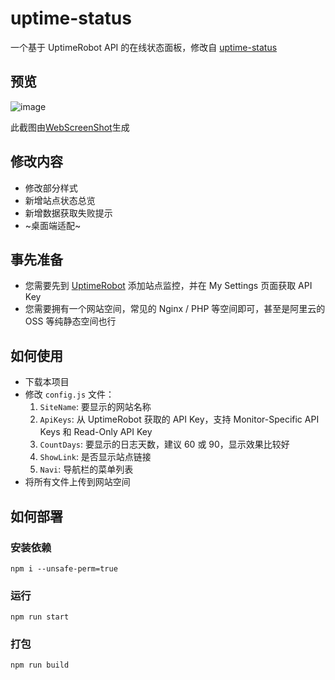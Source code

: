 # uptime-status

一个基于 UptimeRobot API 的在线状态面板，修改自 [uptime-status](https://github.com/yb/uptime-status)  
## 预览
![image](https://user-images.githubusercontent.com/89796393/213205040-ef88a5a8-712c-411b-b321-4a02fbd9d164.png)

此截图由[WebScreenShot](https://github.com/bestruirui/WebScreenShot)生成


## 修改内容

- 修改部分样式
- 新增站点状态总览
- 新增数据获取失败提示
- ~桌面端适配~

## 事先准备

- 您需要先到 [UptimeRobot](https://uptimerobot.com/ "UptimeRobot") 添加站点监控，并在 My Settings 页面获取 API Key
- 您需要拥有一个网站空间，常见的 Nginx / PHP 等空间即可，甚至是阿里云的 OSS 等纯静态空间也行

## 如何使用

- 下载本项目
- 修改 `config.js` 文件：
   1. `SiteName`: 要显示的网站名称
   2. `ApiKeys`: 从 UptimeRobot 获取的 API Key，支持 Monitor-Specific API Keys 和 Read-Only API Key
   3. `CountDays`: 要显示的日志天数，建议 60 或 90，显示效果比较好
   4. `ShowLink`: 是否显示站点链接
   5. `Navi`: 导航栏的菜单列表
- 将所有文件上传到网站空间

## 如何部署

### 安装依赖

```
npm i --unsafe-perm=true
```

### 运行

```
npm run start
```

### 打包

```
npm run build
```

